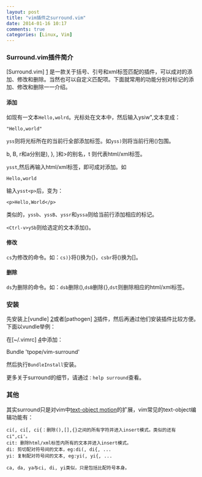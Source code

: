 ```yaml
---
layout: post
title: "vim插件之surround.vim"
date: 2014-01-16 10:17
comments: true
categories: [Linux, Vim]
---
```

### Surround.vim插件简介

[Surround.vim] [1] 是一款关于括号、引号和xml标签匹配的插件，可以成对的添加、修改和删除。当然也可以自定义匹配项。下面就常用的功能分别对标记的添加、修改和删除一一介绍。

#### 添加

如现有一文本`Hello,wolrd`。光标处在文本中，然后输入ysiw",文本变成：

```
"Hello,world"
```

`yss`则将光标所在的当前行全部添加标签。如`yss)`则将当前行用()包围。

<!-- more -->

b, B, r和a分别是), }, ]和>的别名，t 则代表html/xml标签。

`ysst`,然后再输入html/xml标签，即可成对添加。如

```
Hello,world
```

输入`ysst<p>`后，变为：

```
<p>Hello,World</p>
```

类似的，`yssb`、`yssB`、`yssr`和`yssa`则给当前行添加相应的标记。

`<Ctrl-v>ySb`则给选定的文本添加()。

#### 修改

`cs`为修改的命令。如：`cs)}`将()换为{}，`csbr`将()换为[]。

#### 删除

`ds`为删除的命令。如：`dsb`删除(),`dsB`删除{},`dst`则删除相应的html/xml标签。

### 安装

先安装上[vundle] [2]或者[pathogen] [3]插件，然后再通过他们安装插件比较方便。下面以vundle举例：

在[~/.vimrc] [4]中添加：

Bundle 'tpope/vim-surround'

然后执行`BundleInstall`安装。

更多关于surround的细节，请通过`：help surround`查看。

### 其他

其实surround只是对vim中[text-object motion][5]的扩展，vim常见的text-object编辑功能有：

```
ci(, ci[, ci{：删除(),[],{}之间的所有字符并进入insert模式。类似的还有ci",ci'。
cit: 删除html/xml标签内所有的文本并进入insert模式。
di: 剪切配对符号间的文本，eg:di(, di{, ...
yi: 复制配对符号间的文本, eg:yi(, yi{, ...

ca, da, ya与ci, di, yi类似，只是包括比配符号本身。
```

[1]: https://github.com/tpope/vim-surround
[2]: https://github.com/gmarik/vundle
[3]: https://github.com/tpope/vim-pathogen
[4]: https://github.com/xautjzd/dotvim
[5]: http://vimdoc.sourceforge.net/htmldoc/motion.html
